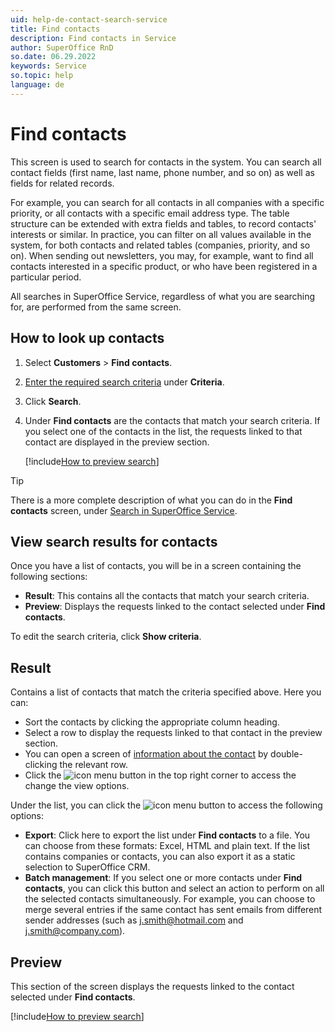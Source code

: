 ```yaml
---
uid: help-de-contact-search-service
title: Find contacts
description: Find contacts in Service
author: SuperOffice RnD
so.date: 06.29.2022
keywords: Service
so.topic: help
language: de
---
```


# Find contacts

This screen is used to search for contacts in the system. You can search all contact fields (first name, last name, phone number, and so on) as well as fields for related records.

For example, you can search for all contacts in all companies with a specific priority, or all contacts with a specific email address type. The table structure can be extended with extra fields and tables, to record contacts' interests or similar. In practice, you can filter on all values available in the system, for both contacts and related tables (companies, priority, and so on). When sending out newsletters, you may, for example, want to find all contacts interested in a specific product, or who have been registered in a particular period.

All searches in SuperOffice Service, regardless of what you are searching for, are performed from the same screen.

## How to look up contacts

1. Select **Customers** > **Find contacts**.
2. [Enter the required search criteria][2] under **Criteria**.
3. Click **Search**.
4. Under **Find contacts** are the contacts that match your search criteria. If you select one of the contacts in the list, the requests linked to that contact are displayed in the preview section.

    [!include[How to preview search](../../../learn/includes/show-reading-pane.md)]

> [!TIP]
> There is a more complete description of what you can do in the **Find contacts** screen, under [Search in SuperOffice Service][2].

## View search results for contacts

Once you have a list of contacts, you will be in a screen containing the following sections:

* **Result**: This contains all the contacts that match your search criteria.
* **Preview**: Displays the requests linked to the contact selected under **Find contacts**.

To edit the search criteria, click **Show criteria**.

## Result

Contains a list of contacts that match the criteria specified above. Here you can:

* Sort the contacts by clicking the appropriate column heading.
* Select a row to display the requests linked to that contact in the preview section.
* You can open a screen of [information about the contact][3] by double-clicking the relevant row.
* Click the ![icon][img1] menu button in the top right corner to access the change the view options.

Under the list, you can click the ![icon][img1] menu button to access the following options:

* **Export**: Click here to export the list under **Find contacts** to a file. You can choose from these formats: Excel, HTML and plain text. If the list contains companies or contacts, you can also export it as a static selection to SuperOffice CRM.
* **Batch management**: If you select one or more contacts under **Find contacts**, you can click this button and select an action to perform on all the selected contacts simultaneously. For example, you can choose to merge several entries if the same contact has sent emails from different sender addresses (such as j.smith@hotmail.com and j.smith@company.com).

## Preview

This section of the screen displays the requests linked to the contact selected under **Find contacts**.

[!include[How to preview search](../../../learn/includes/show-reading-pane.md)]

<!-- Referenced links -->
[2]: ../../../search-options/learn/in-service/index.md
[3]: index.md

<!-- Referenced images -->
[img1]: ../../../../media/icons/btn-menu.png

